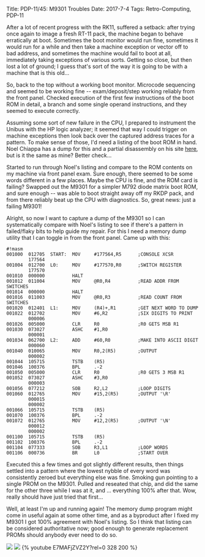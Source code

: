 Title: PDP-11/45: M9301 Troubles
Date: 2017-7-4
Tags: Retro-Computing, PDP-11

After a lot of recent progress with the RK11, suffered a setback: after trying once again to image
a fresh RT-11 pack, the machine began to behave erratically at boot.  Sometimes the boot monitor would run
fine, sometimes it would run for a while and then take a machine exception or vector off to bad address,
and sometimes the machine would fail to boot at all, immediately taking exceptions of various sorts. Getting
so close, but then lost a lot of ground; I guess that's sort of the way it is going to be with a machine
that is this old...

So, back to the top without a working boot monitor.  Microcode sequencing and seemed to be working fine --
exam/deposit/step working reliably from the front panel.  Checked execution of the first few instructions
of the boot ROM in detail, a branch and some single operand instructions, and they seemed to execute
correctly.

Assuming some sort of new failure in the CPU, I prepared to instrument the Unibus with the HP
logic analyzer; it seemed that way I could trigger on machine exceptions then look back over the captured
address traces for a pattern.  To make sense of those, I'd need a listing of the boot ROM in hand.  Noel
Chiappa has a dump for this and a partial disassembly on his site [here](http://ana-3.lcs.mit.edu/~jnc/tech/pdp11/ROMs/M9301-YB.mac),
but is it the same as mine?  Better check...

Started to run through Noel's listing and compare to the ROM contents on my machine via front panel exam.
Sure enough, there seemed to be some words different in a few places.  Maybe the CPU is fine, and the ROM
card is failing?  Swapped out the M9301 for a simpler M792 diode matrix boot ROM, and sure enough -- was
able to boot straight away off my RKDP pack, and from there reliably beat up the CPU with diagnostics.  So,
great news: just a failing M9301!

Alright, so now I want to capture a dump of the M9301 so I can systematically compare with Noel's listing
to see if there's a pattern in failed/flaky bits to help guide my repair.  For this I need a memory dump
utility that I can toggle in from the front panel.  Came up with this:

    #!masm
    001000  012705  START:  MOV     #177564,R5      ;CONSOLE XCSR
            177564
    001004  012700  L0:     MOV     #177570,R0      ;SWITCH REGISTER
            177570
    001010  000000          HALT
    001012  011004          MOV     @R0,R4          ;READ ADDR FROM SWITCHES
    001014  000000          HALT
    001016  011003          MOV     @R0,R3          ;READ COUNT FROM SWITCHES
    001020  012401  L1:     MOV     (R4)+,R1        ;GET NEXT WORD TO DUMP
    001022  012702          MOV     #6,R2           ;SIX DIGITS TO PRINT
            000006
    001026  005000          CLR     R0              ;R0 GETS MSB R1
    001030  073027          ASHC    #1,R0
            000001
    001034  062700  L2:     ADD     #60,R0          ;MAKE INTO ASCII DIGIT
            000060
    001040  010065          MOV     R0,2(R5)        ;OUTPUT
            000002
    001044  105715          TSTB    (R5)
    001046  100376          BPL     .-2
    001050  005000          CLR     R0              ;R0 GETS 3 MSB R1
    001052  073027          ASHC    #3,R0
            000003
    001056  077212          SOB     R2,L2           ;LOOP DIGITS
    001060  012765          MOV     #15,2(R5)       ;OUTPUT '\R'
            000015
            000002
    001066  105715          TSTB    (R5)
    001070  100376          BPL     .-2
    001072  012765          MOV     #12,2(R5)       ;OUTPUT '\N'
            000012
            000002
    001100  105715          TSTB    (R5)
    001102  100376          BPL     .-2
    001104  077333          SOB     R3,L1           ;LOOP WORDS
    001106  000736          BR      L0              ;START OVER

Executed this a few times and got slightly different results, then things settled into a pattern where the
lowest nybble of every word was consistently zeroed but everything else was fine.  Smoking gun pointing to
a single PROM on the M9301.  Pulled and reseated that chip, and did the same for the other three while I
was at it, and ... everything 100% after that.  Wow, really should have just tried that first...

Well, at least I'm up and running again!  The memory dump program might come in useful again at some other
time, and as a byproduct after I fixed my M9301 I got 100% agreement with Noel's listing.  So I think that
listing can be considered authoritative now; good enough to generate replacement PROMs should anybody
ever need to do so.

[<img src='/images/pdp11/M9301_thumbnail_tall.jpg'/>]({filename}/images/pdp11/M9301.jpg)
[<img src='/images/pdp11/M792-YB_thumbnail_tall.jpg'/>]({filename}/images/pdp11/M792-YB.jpg)
{% youtube E7MAFjZVZ2Y?rel=0 328 200 %}
